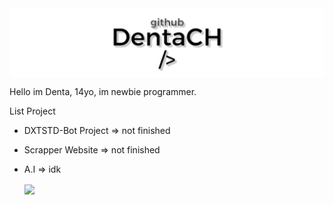 <body>
    <a href=https://github.com/DentaCH><img src="./github.jpg", align=center></img></a>
    <p align=left> Hello im Denta, 14yo, im newbie programmer.<p>

List Project
- DXTSTD-Bot Project => not finished
- Scrapper Website => not finished
- A.I => idk

    <p><img src="https://github-readme-stats.vercel.app/api/top-langs?username=DentaCH&show_icons=true&locale=en&bg_color=&text_color=ffffff&layout=compact", align=center></img><p>
</body>


<!--
**DentaStudio/DentaStudio** is a ✨ _special_ ✨ repository because its `README.md` (this file) appears on your GitHub profile.

Here are some ideas to get you started:

- 🔭 I’m currently working on ...
- 🌱 I’m currently learning ...
- 👯 I’m looking to collaborate on ...
- 🤔 I’m looking for help with ...
- 💬 Ask me about ...
- 📫 How to reach me: ...
- 😄 Pronouns: ...
- ⚡ Fun fact: ...
-->

